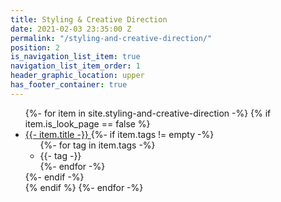 ```yaml
---
title: Styling & Creative Direction
date: 2021-02-03 23:35:00 Z
permalink: "/styling-and-creative-direction/"
position: 2
is_navigation_list_item: true
navigation_list_item_order: 1
header_graphic_location: upper
has_footer_container: true
---
```


<!-- {%- include page_header.html -%} -->
<ul class="content_container-project_list_wrapper-client_list_wrapper">
	{%- for item in site.styling-and-creative-direction -%}
		{% if item.is_look_page == false %}
			<li class="project_list_wrapper-client_list_wrapper-project_list_item-client_list_item">
				<a class="--anchor_styling" href="{{- item.id -}}">
					{{- item.title -}}
				</a>
				{%- if item.tags != empty -%}
					<ul class="project_list_wrapper-client_list_wrapper-tag_list_wrapper">
						{%- for tag in item.tags -%}
							<li class="tag_list_wrapper-tag_list_item">
								{{- tag -}}
							</li>
						{%- endfor -%}
					</ul>
				{%- endif -%}
			</li>
		{% endif %}
	{%- endfor -%}
</ul>
